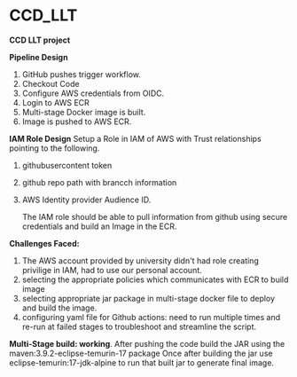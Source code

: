 # CCD_LLT
**CCD LLT project**

**Pipeline Design**
1. GitHub pushes trigger workflow.
2. Checkout Code
3. Configure AWS credentials from OIDC.
4. Login to AWS ECR
5. Multi-stage Docker image is built.
6. Image is pushed to AWS ECR.

**IAM Role Design**
Setup a Role in IAM of AWS with Trust relationships pointing to the following.
1. githubusercontent token
2. github repo path with brancch information
3. AWS Identity provider Audience ID.

   The IAM role should be able to pull information from github using secure credentials and build an Image in the ECR.

**Challenges Faced:**
1. The AWS account provided by university didn't had role creating privilige in IAM, had to use our personal account.
2. selecting the appropriate policies which communicates with ECR to build image
3. selecting appropriate jar package in multi-stage docker file to deploy and build the image.
4. configuring yaml file for Github actions: need to run multiple times and re-run at failed stages to troubleshoot and streamline the script.

**Multi-Stage build: working**.
After pushing the code build the JAR using the maven:3.9.2-eclipse-temurin-17 package
Once after building the jar use eclipse-temurin:17-jdk-alpine to run that built jar to generate final image.
